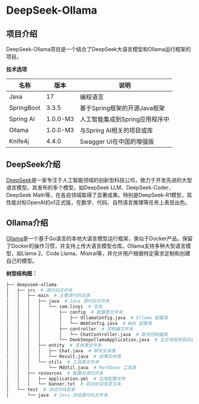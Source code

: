 # DeepSeek-Ollama

## 项目介绍

DeepSeek-Ollama项目是一个结合了DeepSeek大语言模型和Ollama运行框架的项目。

**技术选项**

| 名称       | 版本     | 说明                           |
| ---------- | -------- | ------------------------------ |
| Java       | 17       | 编程语言                       |
| SpringBoot | 3.3.5    | 基于Spring框架的开源Java框架   |
| Spring AI  | 1.0.0-M3 | 人工智能集成到Spring应用程序中 |
| Ollama     | 1.0.0-M3 | 与Spring AI相关的项目或库      |
| Knife4j    | 4.4.0    | Swagger UI在中国的增强版       |



## DeepSeek介绍

[DeepSeek](https://www.deepseek.com/)是一家专注于人工智能领域的创新型科技公司，致力于开发先进的大型语言模型。其发布的多个模型，如DeepSeek LLM、DeepSeek-Coder、DeepSeek Math等，在各自领域取得了显著成果。特别是DeepSeek-R1模型，其性能对标OpenAI的o1正式版，在数学、代码、自然语言推理等任务上表现出色。



## Ollama介绍

[Ollama](https://ollama.com/)是一个基于Go语言的本地大语言模型运行框架，类似于Docker产品，保留了Docker的操作习惯，并支持上传大语言模型仓库。Ollama支持多种大型语言模型，如Llama 2、Code Llama、Mistral等，并允许用户根据特定需求定制和创建自己的模型。



**树型结构图：**

```bash
├── deepseek-ollama
│   ├── src  # 源代码文件夹
│   │   ├── main  # 主要源代码目录
│   │   │   ├── java  # Java 源代码文件夹
│   │   │   │   └── com.linyi  # 包名
│   │   │   │       ├── config  # 配置类文件夹
│   │   │   │       │   ├── OllamaConfig.java  # Ollama 配置类
│   │   │   │       │   └── WebConfig.java  # Web 配置类
│   │   │   │       ├── controller  # 控制器文件夹
│   │   │   │       │   └── ChatController.java  # 聊天控制器类
│   │   │   │       └── DeekSeepollamaApplication.java  # 主应用程序启动类
│   │   │   ├── entity  # 实体类文件夹
│   │   │   │   ├── Chat.java  # 聊天实体类
│   │   │   │   └── Result.java  # 结果实体类
│   │   │   └── utils  # 工具类文件夹
│   │   │       └── MdUtil.java  # MarkDown 工具类
│   │   ├── resources  # 配置资源文件夹
│   │   │   ├── application.yml  # 应用配置文件
│   │   │   └── banner.txt  # 启动欢迎信息文本
│   └── test  # 测试代码目录
│       └── java  # Java 测试源代码文件夹
```









